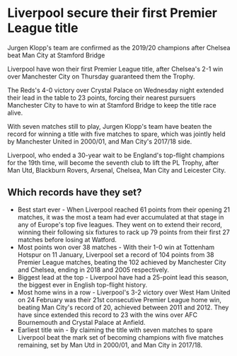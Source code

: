 # Liverpool secure their first Premier League title

Jurgen Klopp's team are confirmed as the 2019/20 champions after Chelsea beat Man City at Stamford Bridge

Liverpool have won their first Premier League title, after Chelsea's 2-1 win over Manchester City on Thursday guaranteed them the Trophy.

The Reds's 4-0 victory over Crystal Palace on Wednesday night extended their lead in the table to 23 points, forcing their nearest pursuers Manchester City to have to win at Stamford Bridge to keep the title race alive.

With seven matches still to play, Jurgen Klopp's team have beaten the record for winning a title with five matches to spare, which was jointly held by Manchester United in 2000/01, and Man City's 2017/18 side.

Liverpool, who ended a 30-year wait to be England's top-flight champions for the 19th time, will become the seventh club to lift the PL Trophy, after Man Utd, Blackburn Rovers, Arsenal, Chelsea, Man City and Leicester City.

## Which records have they set?

* Best start ever - When Liverpool reached 61 points from their opening 21 matches, it was the most a team had ever accumulated at that stage in any of Europe's top five leagues. They went on to extend their record, winning their following six fixtures to rack up 79 points from their first 27 matches before losing at Watford.
* Most points won over 38 matches - With their 1-0 win at Tottenham Hotspur on 11 January, Liverpool set a record of 104 points from 38 Premier League matches, beating the 102 achieved by Manchester City and Chelsea, ending in 2018 and 2005 respectively.
* Biggest lead at the top - Liverpool have had a 25-point lead this season, the biggest ever in English top-flight history.
* Most home wins in a row - Liverpool's 3-2 victory over West Ham United on 24 February was their 21st consecutive Premier League home win, beating Man City's record of 20, achieved between 2011 and 2012. They have since extended this record to 23 with the wins over AFC Bournemouth and Crystal Palace at Anfield.
* Earliest title win - By claiming the title with seven matches to spare Liverpool beat the mark set of becoming champions with five matches remaining, set by Man Utd in 2000/01, and Man City in 2017/18.
